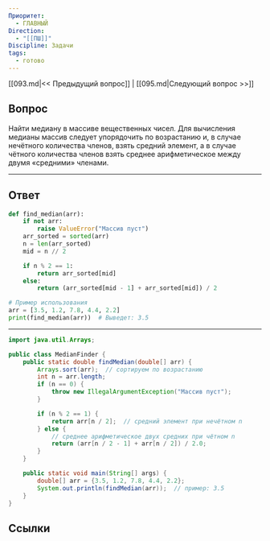 ```yaml
---
Приоритет:
  - ГЛАВНЫЙ
Direction:
  - "[[ПШ]]"
Discipline: Задачи
tags:
  - готово
---
```

[[093.md|<< Предыдущий вопрос]] | [[095.md|Следующий вопрос >>]]
## Вопрос
Найти медиану в массиве вещественных чисел. Для вычисления медианы массив следует упорядочить по возрастанию и, в случае нечётного количества членов, взять средний элемент, а в случае чётного количества членов взять среднее арифметическое между двумя «средними» членами.

---
## Ответ
```python
def find_median(arr):
    if not arr:
        raise ValueError("Массив пуст")
    arr_sorted = sorted(arr)
    n = len(arr_sorted)
    mid = n // 2

    if n % 2 == 1:
        return arr_sorted[mid]
    else:
        return (arr_sorted[mid - 1] + arr_sorted[mid]) / 2

# Пример использования
arr = [3.5, 1.2, 7.8, 4.4, 2.2]
print(find_median(arr))  # Выведет: 3.5
```

---

```java
import java.util.Arrays;

public class MedianFinder {
    public static double findMedian(double[] arr) {
        Arrays.sort(arr);  // сортируем по возрастанию
        int n = arr.length;
        if (n == 0) {
            throw new IllegalArgumentException("Массив пуст");
        }

        if (n % 2 == 1) {
            return arr[n / 2];  // средний элемент при нечётном n
        } else {
            // среднее арифметическое двух средних при чётном n
            return (arr[n / 2 - 1] + arr[n / 2]) / 2.0;
        }
    }

    public static void main(String[] args) {
        double[] arr = {3.5, 1.2, 7.8, 4.4, 2.2};
        System.out.println(findMedian(arr));  // пример: 3.5
    }
}
```
## Ссылки
